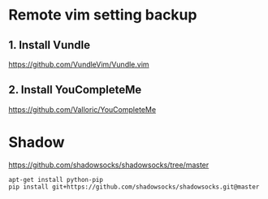 # Remote vim setting backup

## 1. Install Vundle

https://github.com/VundleVim/Vundle.vim


## 2. Install YouCompleteMe

https://github.com/Valloric/YouCompleteMe


# Shadow

https://github.com/shadowsocks/shadowsocks/tree/master

    apt-get install python-pip
    pip install git+https://github.com/shadowsocks/shadowsocks.git@master
